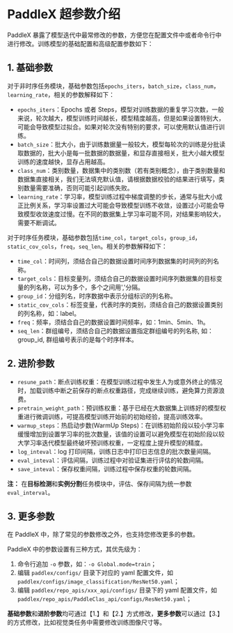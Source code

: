 # PaddleX 超参数介绍

PaddleX 暴露了模型迭代中最常修改的参数，方便您在配置文件中或者命令行中进行修改。训练模型的基础配置和高级配置参数如下：

## 1. 基础参数

对于非时序任务模块，基础参数包括`epochs_iters`，`batch_size`，`class_num`，`learning_rate`，相关的参数解释如下：
- `epochs_iters`：Epochs 或者 Steps，模型对训练数据的重复学习次数，一般来说，轮次越大，模型训练时间越长，模型精度越高，但是如果设置特别大，可能会导致模型过拟合。如果对轮次没有特别的要求，可以使用默认值进行训练。
- `batch_size`：批大小，由于训练数据量一般较大，模型每轮次的训练是分批读取数据的，批大小是每一批数据的数据量，和显存直接相关，批大小越大模型训练的速度越快，显存占用越高。
- `class_num`：类别数量，数据集中的类别数（若有类别概念），由于类别数量和数据集直接相关，我们无法填充默认值，请根据数据校验的结果进行填写，类别数量需要准确，否则可能引起训练失败。
- `learning_rate`：学习率，模型训练过程中梯度调整的步长，通常与批大小成正比例关系，学习率设置过大可能会导致模型训练不收敛，设置过小可能会导致模型收敛速度过慢。在不同的数据集上学习率可能不同，对结果影响较大，需要不断调试。

对于时序任务模块，基础参数包括`time_col`，`target_cols`，`group_id`，`static_cov_cols`，`freq`，`seq_len`。相关的参数解释如下：
- `time_col`：时间列，须结合自己的数据设置时间序列数据集的时间列的列名称。
- `target_cols`：目标变量列，须结合自己的数据设置时间序列数据集的目标变量的列名称，可以为多个，多个之间用','分隔。
- `group_id`：分组列名，时序数据中表示分组标识的列名称。
-  `static_cov_cols`：标签变量，代表时序的类别，须结合自己的数据设置类别的列名称，如：label。
- `freq`：频率，须结合自己的数据设置时间频率，如：1min、5min、1h。
- `seq_len`：群组编号，须结合自己的数据设置指定群组编号的列名称, 如：group_id, 群组编号表示的是每个时序样本。

## 2. 进阶参数

- `resune_path`：断点训练权重：在模型训练过程中发生人为或意外终止的情况时，加载训练中断之前保存的断点权重路径，完成继续训练，避免算力资源浪费。
- `pretrain_weight_path`：预训练权重：基于已经在大数据集上训练好的模型权重进行微调训练，可提高模型训练开始前的初始经验，提高训练效率。
- `warmup_steps`：热启动步数(WarmUp Steps)：在训练初始阶段以较小学习率缓慢增加到设置学习率的批次数量，该值的设置可以避免模型在初始阶段以较大学习率迭代模型最终破坏预训练权重，一定程度上提升模型的精度。
- `log_inteval`：log 打印间隔，训练日志中打印日志信息的批次数量间隔。
- `eval_inteval`：评估间隔，训练过程中对验证集进行评估的轮数间隔。
- `save_inteval`：保存权重间隔，训练过程中保存权重的轮数间隔。

**注：** 在**目标检测**和**实例分割**任务模块中，评估、保存间隔为统一参数 `eval_interval`。

## 3. 更多参数

在 PaddleX 中，除了常见的参数修改之外，也支持您修改更多的参数。

PaddleX 中的参数设置有三种方式，其优先级为：

1. 命令行追加 `-o` 参数，如：`-o Global.mode=train`；
2. 编辑 `paddlex/configs/` 目录下对应的 yaml 配置文件，如 `paddlex/configs/image_classification/ResNet50.yaml`；
3. 编辑 `paddlex/repo_apis/xxx_api/configs/` 目录下的 yaml 配置文件，如 `paddlex/repo_apis/PaddleClas_api/configs/ResNet50.yaml`；

**基础参数**和**进阶参数**均可通过【1.】和【2.】方式修改，**更多参数**可以通过【3.】的方式修改，比如视觉类任务中需要修改训练图像尺寸等。
